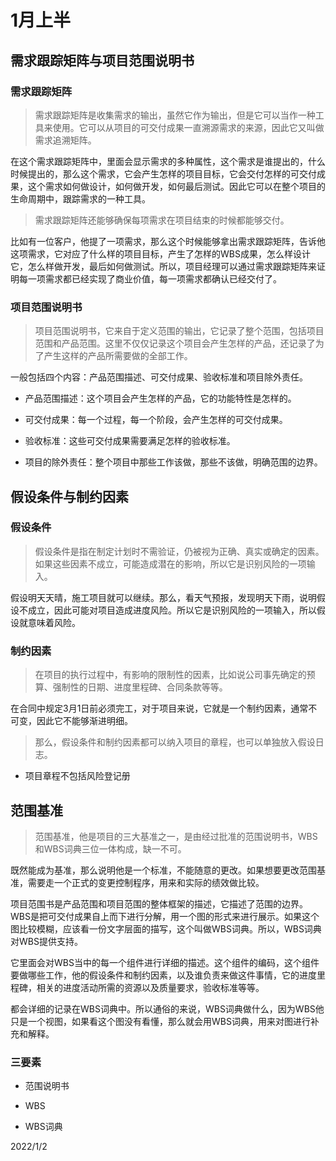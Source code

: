 # 1月上半

## 需求跟踪矩阵与项目范围说明书

### 需求跟踪矩阵

> 需求跟踪矩阵是收集需求的输出，虽然它作为输出，但是它可以当作一种工具来使用。它可以从项目的可交付成果一直溯源需求的来源，因此它又叫做需求追溯矩阵。

在这个需求跟踪矩阵中，里面会显示需求的多种属性，这个需求是谁提出的，什么时候提出的，那么这个需求，它会产生怎样的项目目标，它会交付怎样的可交付成果，这个需求如何做设计，如何做开发，如何最后测试。因此它可以在整个项目的生命周期中，跟踪需求的一种工具。

> 需求跟踪矩阵还能够确保每项需求在项目结束的时候都能够交付。

比如有一位客户，他提了一项需求，那么这个时候能够拿出需求跟踪矩阵，告诉他这项需求，它对应了什么样的项目目标，产生了怎样的WBS成果，怎么样设计它，怎么样做开发，最后如何做测试。所以，项目经理可以通过需求跟踪矩阵来证明每一项需求都已经实现了商业价值，每一项需求都确认已经交付了。

### 项目范围说明书

> 项目范围说明书，它来自于定义范围的输出，它记录了整个范围，包括项目范围和产品范围。这里不仅仅记录这个项目会产生怎样的产品，还记录了为了产生这样的产品所需要做的全部工作。

一般包括四个内容：产品范围描述、可交付成果、验收标准和项目除外责任。

* 产品范围描述：这个项目会产生怎样的产品，它的功能特性是怎样的。

* 可交付成果：每一个过程，每一个阶段，会产生怎样的可交付成果。

* 验收标准：这些可交付成果需要满足怎样的验收标准。

* 项目的除外责任：整个项目中那些工作该做，那些不该做，明确范围的边界。

## 假设条件与制约因素

### 假设条件

> 假设条件是指在制定计划时不需验证，仍被视为正确、真实或确定的因素。如果这些因素不成立，可能造成潜在的影响，所以它是识别风险的一项输入。

假设明天天晴，施工项目就可以继续。那么，看天气预报，发现明天下雨，说明假设不成立，因此可能对项目造成进度风险。所以它是识别风险的一项输入，所以假设就意味着风险。

### 制约因素

> 在项目的执行过程中，有影响的限制性的因素，比如说公司事先确定的预算、强制性的日期、进度里程碑、合同条款等等。

在合同中规定3月1日前必须完工，对于项目来说，它就是一个制约因素，通常不可变，因此它不能够渐进明细。

> 那么，假设条件和制约因素都可以纳入项目的章程，也可以单独放入假设日志。

* 项目章程不包括风险登记册

## 范围基准

> 范围基准，他是项目的三大基准之一，是由经过批准的范围说明书，WBS和WBS词典三位一体构成，缺一不可。

既然能成为基准，那么说明他是一个标准，不能随意的更改。如果想要更改范围基准，需要走一个正式的变更控制程序，用来和实际的绩效做比较。

项目范围书是产品范围和项目范围的整体框架的描述，它描述了范围的边界。WBS是把可交付成果自上而下进行分解，用一个图的形式来进行展示。如果这个图比较模糊，应该看一份文字层面的描写，这个叫做WBS词典。所以，WBS词典对WBS提供支持。

它里面会对WBS当中的每一个组件进行详细的描述。这个组件的编码，这个组件要做哪些工作，他的假设条件和制约因素，以及谁负责来做这件事情，它的进度里程碑，相关的进度活动所需的资源以及质量要求，验收标准等等。

都会详细的记录在WBS词典中。所以通俗的来说，WBS词典做什么，因为WBS他只是一个视图，如果看这个图没有看懂，那么就会用WBS词典，用来对图进行补充和解释。

### 三要素

* 范围说明书

* WBS

* WBS词典

2022/1/2